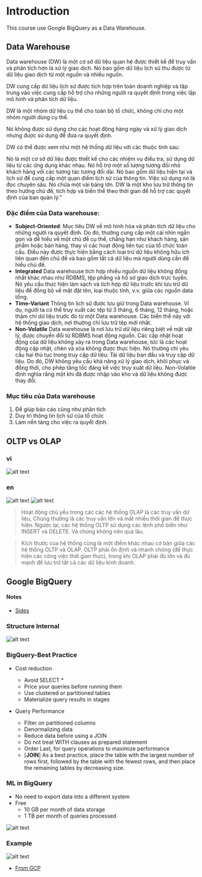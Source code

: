 # Introduction

This course use Google BigQuery as a Data Warehouse.


## Data Warehouse

Data warehouse (DW) là một cơ sở dữ liệu quan hệ được thiết kế để truy vấn và phân tích hơn là xử lý giao dịch. Nó bao gồm dữ liệu lịch sử thu được từ dữ liệu giao dịch từ một nguồn và nhiều nguồn.

DW cung cấp dữ liệu lịch sử được tích hợp trên toàn doanh nghiệp và tập trung vào việc cung cấp hỗ trợ cho những người ra quyết định trong việc lập mô hình và phân tích dữ liệu.

DW là một nhóm dữ liệu cụ thể cho toàn bộ tổ chức, không chỉ cho một nhóm người dùng cụ thể.

Nó không được sử dụng cho các hoạt động hàng ngày và xử lý giao dịch nhưng được sử dụng để đưa ra quyết định.

DW có thể được xem như một hệ thống dữ liệu với các thuộc tính sau:

Nó là một cơ sở dữ liệu được thiết kế cho các nhiệm vụ điều tra, sử dụng dữ liệu từ các ứng dụng khác nhau. Nó hỗ trợ một số lượng tương đối nhỏ khách hàng với các tương tác tương đối dài. Nó bao gồm dữ liệu hiện tại và lịch sử để cung cấp một quan điểm lịch sử của thông tin. Việc sử dụng nó là đọc chuyên sâu. Nó chứa một vài bảng lớn. DW là một kho lưu trữ thông tin theo hướng chủ đề, tích hợp và biến thể theo thời gian để hỗ trợ các quyết định của ban quản lý.”


### Đặc điểm của Data warehouse:
- **Subject-Oriented**: Mục tiêu DW về mô hình hóa và phân tích dữ liệu cho những người ra quyết định. Do đó, thường cung cấp một cái nhìn ngắn gọn và dễ hiểu về một chủ đề cụ thể, chẳng hạn như khách hàng, sản phẩm hoặc bán hàng, thay vì các hoạt động liên tục của tổ chức toàn cầu. Điều này được thực hiện bằng cách loại trừ dữ liệu không hữu ích liên quan đến chủ đề và bao gồm tất cả dữ liệu mà người dùng cần để hiểu chủ đề.
- **Integrated** Data warehouse tích hợp nhiều nguồn dữ liệu không đồng nhất khác nhau như RDBMS, tệp phẳng và hồ sơ giao dịch trực tuyến. Nó yêu cầu thực hiện làm sạch và tích hợp dữ liệu trước khi lưu trữ dữ liệu để đồng bộ về mặt đặt tên, loại thuộc tính, v.v. giữa các nguồn data tổng.
- **Time-Variant** Thông tin lịch sử được lưu giữ trong Data warehouse. Ví dụ, người ta có thể truy xuất các tệp từ 3 tháng, 6 tháng, 12 tháng, hoặc thậm chí dữ liệu trước đó từ một Data warehouse. Các biến thể này với hệ thống giao dịch, nơi thường chỉ lưu trữ tệp mới nhất.
- **Non-Volatile** Data warehouse là nơi lưu trữ dữ liệu riêng biệt về mặt vật lý, được chuyển đổi từ RDBMS hoạt động nguồn. Các cập nhật hoạt động của dữ liệu không xảy ra trong Data warehouse, tức là các hoạt động cập nhật, chèn và xóa không được thực hiện. Nó thường chỉ yêu cầu hai thủ tục trong truy cập dữ liệu: Tải dữ liệu ban đầu và truy cập dữ liệu. Do đó, DW không yêu cầu khả năng xử lý giao dịch, khôi phục và đồng thời, cho phép tăng tốc đáng kể việc truy xuất dữ liệu. Non-Volatile định nghĩa rằng một khi đã được nhập vào kho và dữ liệu không được thay đổi.


### Mục tiêu của Data warehouse
1. Để giúp báo cáo cũng như phân tích
2. Duy trì thông tin lịch sử của tổ chức
3. Làm nền tảng cho việc ra quyết định.



## OLTP vs OLAP

### **vi**
![alt text](imgs/image.png)


### **en**
![alt text](imgs/image-1.png)
![alt text](imgs/image-2.png)


> Hoạt động chủ yếu trong các các hệ thống OLAP là các truy vấn dữ liệu, Chúng thường là các truy vấn lớn và mất nhiều thời gian để thực hiện. Ngược lại, các hệ thống OLTP sử dụng các lệnh phổ biến như INSERT và DELETE. Và chúng không nên quá lâu.

> Kích thước của hệ thống cũng là một điểm khác nhau cơ bản giữa các hệ thống OLTP và OLAP. OLTP phải ổn định và nhanh chóng (để thực hiện các công việc thời gian thực), trong khi OLAP phải đủ lớn và đủ mạnh để lưu trữ tất cả các dữ liệu kinh doanh.


## Google BigQuery

####  Notes
- [Sides](https://docs.google.com/presentation/d/1a3ZoBAXFk8-EhUsd7rAZd-5p_HpltkzSeujjRGB2TAI/edit?usp=sharing)


  




### Structure Internal 
![alt text](imgs/image-3.png)



### BigQuery-Best Practice
- Cost reduction
  - Avoid SELECT *
  - Price your queries before running them
  - Use clustered or partitioned tables
  - Materialize query results in stages

- Query Performance
  - Filter on partitioned columns
  - Denormalizing data
  - Reduce data before using a JOIN
  - Do not treat WITH clauses as prepared statement
  - Order Last, for query operations to maximize performance
  - [**JOIN**] As a best practice, place the table with the largest number of rows first, followed by the table with the fewest rows, and then place the remaining tables by decreasing size.
  
### ML in BigQuery
- No need to export data into a different system
- Free
  - 10 GB per month of data storage
  - 1 TB per month of queries processed
  
![alt text](imgs/image-4.png)

### Example

![alt text](image.png)

- [From GCP](https://cloud.google.com/bigquery/docs/export-model-tutorial)